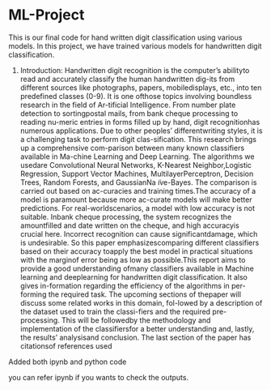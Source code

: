 # ML-Project
This is our final code for hand written digit classification using various models. 
In this project, we have trained various models for handwritten digit classification.

1. Introduction:
Handwritten digit recognition is the computer’s abilityto read and accurately classify the human handwritten dig-its from different sources like photographs, papers, mobiledisplays, etc., into ten predefined classes (0-9).  It is one ofthose topics involving boundless research in the field of Ar-tificial Intelligence. From number plate detection to sortingpostal mails, from bank cheque processing to reading nu-meric entries in forms filled up by hand, digit recognitionhas numerous applications.  Due to other peoples’ differentwriting styles, it is a challenging task to perform digit clas-sification.  This research brings up a comprehensive com-parison between many known classifiers available in Ma-chine Learning and Deep Learning. The algorithms we usedare Convolutional Neural Networks,  K-Nearest Neighbor,Logistic Regression, Support Vector Machines, MultilayerPerceptron, Decision Trees, Random Forests, and GaussianNa ̈ıve-Bayes.  The comparison is carried out based on ac-curacies and training times.The accuracy of a model is paramount because more ac-curate models will make better predictions.  For real-worldscenarios,  a  model  with  low  accuracy  is  not  suitable.   Inbank cheque processing, the system recognizes the amountfilled  and  date  written  on  the  cheque,  and  high  accuracyis crucial here.  Incorrect recognition can cause significantdamage,  which  is  undesirable.   So  this  paper  emphasizescomparing  different  classifiers  based  on  their  accuracy  toapply the best model in practical situations with the marginof error being as low as possible.This  report  aims  to  provide  a  good  understanding  ofmany  classifiers  available  in  Machine  learning  and  deeplearning for handwritten digit classification. It also gives in-formation regarding the efficiency of the algorithms in per-forming the required task.   The upcoming sections of thepaper will discuss some related works in this domain, fol-lowed by a description of the dataset used to train the classi-fiers and the required pre-processing. This will be followedby the methodology and implementation of the classifiersfor a better understanding and, lastly, the results’ analysisand conclusion.  The last section of the paper has citationsof references used

Added both ipynb and python code 

you can refer ipynb if you wants to check the outputs. 
